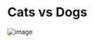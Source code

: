 # Cats vs Dogs

![image](https://github.com/user-attachments/assets/16c72227-3b7a-4eab-9d0c-cf567d29662e)
